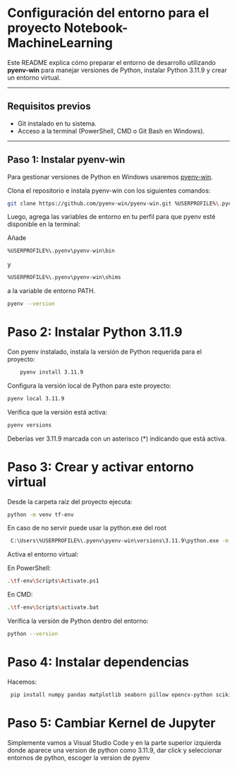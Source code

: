 # Configuración del entorno para el proyecto Notebook-MachineLearning

Este README explica cómo preparar el entorno de desarrollo utilizando **pyenv-win** para manejar versiones de Python, instalar Python 3.11.9 y crear un entorno virtual.

---

## Requisitos previos

- Git instalado en tu sistema.
- Acceso a la terminal (PowerShell, CMD o Git Bash en Windows).

---

## Paso 1: Instalar pyenv-win

Para gestionar versiones de Python en Windows usaremos [pyenv-win](https://github.com/pyenv-win/pyenv-win).

Clona el repositorio e instala pyenv-win con los siguientes comandos:

```bash
git clone https://github.com/pyenv-win/pyenv-win.git %USERPROFILE%\.pyenv
```

Luego, agrega las variables de entorno en tu perfil para que pyenv esté disponible en la terminal:

Añade 
```bash
%USERPROFILE%\.pyenv\pyenv-win\bin
```
y 
```bash
%USERPROFILE%\.pyenv\pyenv-win\shims 
```
a la variable de entorno PATH.

```bash
pyenv --version
```

# Paso 2: Instalar Python 3.11.9
Con pyenv instalado, instala la versión de Python requerida para el proyecto:

```bash
    pyenv install 3.11.9
```

Configura la versión local de Python para este proyecto:
```bash
pyenv local 3.11.9
```

Verifica que la versión está activa:
```bash
pyenv versions
```
Deberías ver 3.11.9 marcada con un asterisco (*) indicando que está activa.

# Paso 3: Crear y activar entorno virtual

Desde la carpeta raíz del proyecto ejecuta:
```bash
python -m venv tf-env
```
En caso de no servir puede usar la python.exe del root
```bash
 C:\Users\%USERPROFILE%\.pyenv\pyenv-win\versions\3.11.9\python.exe -m venv tf-env
```

Activa el entorno virtual:

En PowerShell:
```bash
.\tf-env\Scripts\Activate.ps1
```

En CMD:
```bash
.\tf-env\Scripts\activate.bat
```

Verifica la versión de Python dentro del entorno:
```bash
python --version
```
# Paso 4: Instalar dependencias

Hacemos:
```bash
 pip install numpy pandas matplotlib seaborn pillow opencv-python scikit-learn tensorflow
```

# Paso 5: Cambiar Kernel de Jupyter

Simplemente vamos a Visual Studio Code y en la parte superior izquierda donde aparece una version de python como 3.11.9, dar click y seleccionar entornos de python, escoger la version de pyenv
